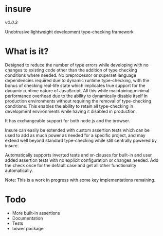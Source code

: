 insure
=====
*v0.0.3*

Unobtrusive lightweight development type-checking framework

What is it?
=

Designed to reduce the number of type errors while developing with no changes to existing code other than 
the addition of type checking conditions where needed. No preprocessor or superset language dependencies 
required due to dynamic runtime type-checking, with the bonus of checking real-life state which implicates 
true support for the dynamic runtime nature of JavaScript. All this while maintaining minimal performance 
overhead due to the ability to dynamically disable itself in production environments without requiring the
removal of type-checking conditions. This enables the ability to retain all type-checking in development 
environments while having it disabled in production.

It has exchangeable support for both node.js and the browser.

Insure can easily be extended with custom assertion tests which can be used to add as much power as
needed for a specific project, and may extend well beyond standard type-checking while still centrally
powered by insure.

Automatically supports inverted tests and or-clauses for built-in and user added assertion tests with no
explicit configuration or changes needed. Add the check once for the default case and get all other 
functionality automatically.

Note: This is a work in progress with some key implementations remaining.

Todo
=

* More built-in assertions
* Documentation
* Tests
* bower package